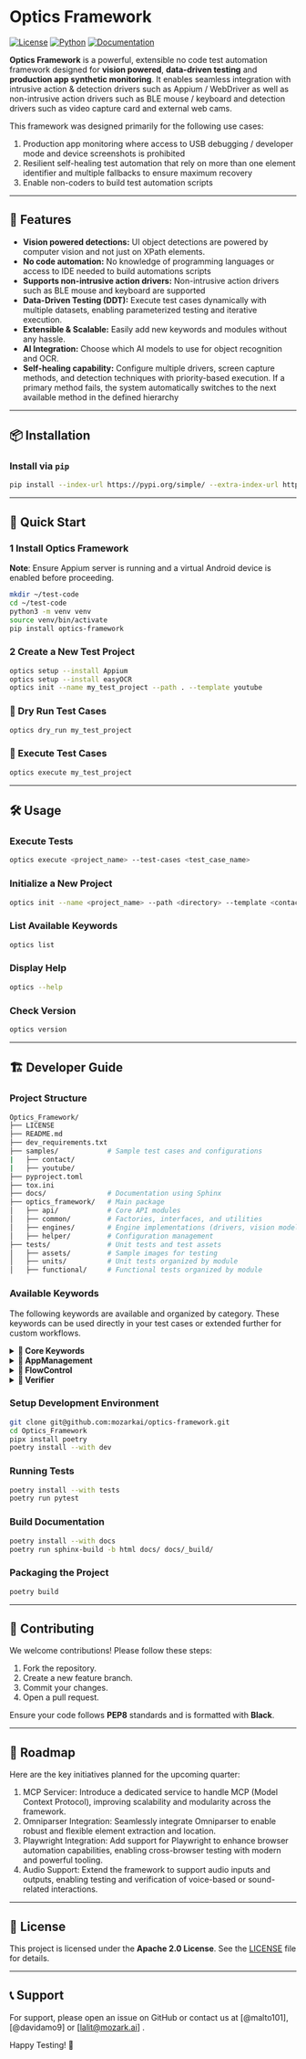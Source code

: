 # Optics Framework

[![License](https://img.shields.io/badge/license-Apache_2.0-blue.svg)](LICENSE)
[![Python](https://img.shields.io/badge/python-3.12%2B-blue.svg)](https://www.python.org/)
[![Documentation](https://img.shields.io/badge/docs-Mkdocs-blue)](docs/)

**Optics Framework** is a powerful, extensible no code test automation framework designed for **vision powered**, **data-driven testing** and **production app synthetic monitoring**. It enables seamless integration with intrusive action & detection drivers such as Appium / WebDriver as well as non-intrusive action drivers such as BLE mouse / keyboard and detection drivers such as video capture card and external web cams.

This framework was designed primarily for the following use cases:

1. Production app monitoring where access to USB debugging / developer mode and device screenshots is prohibited
2. Resilient self-healing test automation that rely on more than one element identifier and multiple fallbacks to ensure maximum recovery
3. Enable non-coders to build test automation scripts

---

## 🚀 Features

- **Vision powered detections:** UI object detections are powered by computer vision and not just on XPath elements.
- **No code automation:** No knowledge of programming languages or access to IDE needed to build automations scripts
- **Supports non-intrusive action drivers:** Non-intrusive action drivers such as BLE mouse and keyboard are supported
- **Data-Driven Testing (DDT):** Execute test cases dynamically with multiple datasets, enabling parameterized testing and iterative execution.
- **Extensible & Scalable:** Easily add new keywords and modules without any hassle.
- **AI Integration:** Choose which AI models to use for object recognition and OCR.
- **Self-healing capability:** Configure multiple drivers, screen capture methods, and detection techniques with priority-based execution. If a primary method fails, the system automatically switches to the next available method in the defined hierarchy

---

## 📦 Installation

### Install via `pip`

```bash
pip install --index-url https://pypi.org/simple/ --extra-index-url https://test.pypi.org/simple/ optics-framework
```

---

## 🚀 Quick Start

### 1 Install Optics Framework

**Note**: Ensure Appium server is running and a virtual Android device is enabled before proceeding.

```bash
mkdir ~/test-code
cd ~/test-code
python3 -m venv venv
source venv/bin/activate
pip install optics-framework
```

### 2 Create a New Test Project

```bash
optics setup --install Appium
optics setup --install easyOCR
optics init --name my_test_project --path . --template youtube
```

### 📌 Dry Run Test Cases

```bash
optics dry_run my_test_project
```

### 📌 Execute Test Cases

```bash
optics execute my_test_project
```

---

## 🛠️ Usage

### Execute Tests

```bash
optics execute <project_name> --test-cases <test_case_name>
```

### Initialize a New Project

```bash
optics init --name <project_name> --path <directory> --template <contact/youtube> --force
```

### List Available Keywords

```bash
optics list
```

### Display Help

```bash
optics --help
```

### Check Version

```bash
optics version
```

---

## 🏗️ Developer Guide

### Project Structure

```bash
Optics_Framework/
├── LICENSE
├── README.md
├── dev_requirements.txt
├── samples/            # Sample test cases and configurations
|   ├── contact/
|   ├── youtube/
├── pyproject.toml
├── tox.ini
├── docs/               # Documentation using Sphinx
├── optics_framework/   # Main package
│   ├── api/            # Core API modules
│   ├── common/         # Factories, interfaces, and utilities
│   ├── engines/        # Engine implementations (drivers, vision models, screenshot tools)
│   ├── helper/         # Configuration management
├── tests/              # Unit tests and test assets
│   ├── assets/         # Sample images for testing
│   ├── units/          # Unit tests organized by module
│   ├── functional/     # Functional tests organized by module

```

### Available Keywords

The following keywords are available and organized by category. These keywords can be used directly in your test cases or extended further for custom workflows.
<details>
<summary><strong>🔹 Core Keywords</strong></summary>

<ul>
  <li>
    <code>Clear Element Text (element, event_name=None)</code><br/>
    Clears any existing text from the given input element.
  </li>
  <li>
    <code>Detect and Press (element, timeout, event_name=None)</code><br/>
    Detects if the element exists, then performs a press action on it.
  </li>
  <li>
    <code>Enter Number (element, number, event_name=None)</code><br/>
    Enters a numeric value into the specified input field.
  </li>
  <li>
    <code>Enter Text (element, text, event_name=None)</code><br/>
    Inputs the given text into the specified element.
  </li>
  <li>
    <code>Get Text (element)</code><br/>
    Retrieves the text content from the specified element.
  </li>
  <li>
    <code>Press by Coordinates (x, y, repeat=1, event_name=None)</code><br/>
    Performs a tap at the specified absolute screen coordinates.
  </li>
  <li>
    <code>Press by Percentage (percent_x, percent_y, repeat=1, event_name=None)</code><br/>
    Taps on a location based on percentage of screen width and height.
  </li>
  <li>
    <code>Press Element (element, repeat=1, offset_x=0, offset_y=0, event_name=None)</code><br/>
    Taps on a given element with optional offset and repeat parameters.
  </li>
  <li>
    <code>Press Element with Index (element, index=0, event_name=None)</code><br/>
    Presses the element found at the specified index from multiple matches.
  </li>
  <li>
    <code>Press Keycode (keycode, event_name)</code><br/>
    Simulates pressing a hardware key using a keycode.
  </li>
  <li>
    <code>Scroll (direction, event_name=None)</code><br/>
    Scrolls the screen in the specified direction.
  </li>
  <li>
    <code>Scroll from Element (element, direction, scroll_length, event_name)</code><br/>
    Scrolls starting from a specific element in the given direction.
  </li>
  <li>
    <code>Scroll Until Element Appears (element, direction, timeout, event_name=None)</code><br/>
    Continuously scrolls until the target element becomes visible or the timeout is reached.
  </li>
  <li>
    <code>Select Dropdown Option (element, option, event_name=None)</code><br/>
    Selects an option from a dropdown field by visible text.
  </li>
  <li>
    <code>Sleep (duration)</code><br/>
    Pauses execution for a specified number of seconds.
  </li>
  <li>
    <code>Swipe (x, y, direction='right', swipe_length=50, event_name=None)</code><br/>
    Swipes from a coordinate point in the given direction and length.
  </li>
  <li>
    <code>Scroll from Element (element, direction, scroll_length, event_name)</code><br/>
    Scrolls starting from the position of a given element.
  </li>
  <li>
    <code>Swipe Until Element Appears (element, direction, timeout, event_name=None)</code><br/>
    Swipes repeatedly until the element is detected or timeout is reached.
  </li>
</ul>

</details>

<details>
<summary><strong>🔹 AppManagement</strong></summary>

<ul>
  <li>
    <code>Close And Terminate App(package_name, event_name)</code><br/>
    Closes and fully terminates the specified application using its package name.
  </li>
  <li>
    <code>Force Terminate App(event_name)</code><br/>
    Forcefully terminates the currently running application.
  </li>
  <li>
    <code>Get App Version</code><br/>
    Returns the version of the currently running application.
  </li>
  <li>
    <code>Initialise Setup</code><br/>
    Prepares the environment for performing application management operations.
  </li>
  <li>
    <code>Launch App (event_name=None)</code><br/>
    Launches the default application configured in the session.
  </li>
  <li>
    <code>Start Appium Session (event_name=None)</code><br/>
    Starts a new Appium session for the current application.
  </li>
  <li>
    <code>Start Other App (package_name, event_name)</code><br/>
    Launches a different application using the provided package name.
  </li>
</ul>

</details>


<details>
<summary><strong>🔹 FlowControl</strong></summary>

<ul>
  <li>
    <code>Condition </code><br/>
    Evaluates multiple conditions and executes corresponding modules if the condition is true.
  </li>
  <li>
    <code>Evaluate (param1, param2)</code><br/>
    Evaluates a mathematical or logical expression and stores the result in a variable.
  </li>
  <li>
    <code>Read Data (input_element, file_path, index=None)</code><br/>
    Reads data from a CSV file, API URL, or list and assigns it to a variable.
  </li>
  <li>
    <code>Run Loop (target, *args)</code><br/>
    Runs a loop either by count or by iterating over variable-value pairs.
  </li>
</ul>

</details>

<details>
<summary><strong>🔹 Verifier</strong></summary>

<ul>
  <li>
    <code>Assert Equality (output, expression)</code><br/>
    Compares two values and checks if they are equal.
  </li>
  <li>
    <code>Assert Images Vision (frame, images, element_status, rule)</code><br/>
    Searches for the specified image templates within the frame using vision-based template matching.
  </li>
  <li>
    <code>Assert Presence (elements, timeout=30, rule='any', event_name=None)</code><br/>
    Verifies the presence of given elements using Appium or vision-based fallback logic.
  </li>
  <li>
    <code>Assert Texts Vision (frame, texts, element_status, rule)</code><br/>
    Searches for text in the given frame using OCR and updates element status.
  </li>
  <li>
    <code>Is Element (element, element_state, timeout, event_name)</code><br/>
    Checks if a given element exists.
  </li>
  <li>
    <code>Validate Element (element, timeout=10, rule='all', event_name=None)</code><br/>
    Validates if the given element is present on the screen using defined rule and timeout.
  </li>
  <li>
    <code>Validate Screen (elements, timeout=30, rule='any', event_name=None)</code><br/>
    Validates the presence of a set of elements on a screen using the defined rule.
  </li>
  <li>
    <code>Vision Search (elements, timeout, rule)</code><br/>
    Performs vision-based search to detect text or image elements in the screen.
  </li>
</ul>

</details>


### Setup Development Environment

```bash
git clone git@github.com:mozarkai/optics-framework.git
cd Optics_Framework
pipx install poetry
poetry install --with dev
```

### Running Tests

```bash
poetry install --with tests
poetry run pytest
```

### Build Documentation

```bash
poetry install --with docs
poetry run sphinx-build -b html docs/ docs/_build/
```

### Packaging the Project

```bash
poetry build
```

---

## 📜 Contributing

We welcome contributions! Please follow these steps:

1. Fork the repository.
2. Create a new feature branch.
3. Commit your changes.
4. Open a pull request.

Ensure your code follows **PEP8** standards and is formatted with **Black**.

---

## 🎯 Roadmap

Here are the key initiatives planned for the upcoming quarter:

1. MCP Servicer: Introduce a dedicated service to handle MCP (Model Context Protocol), improving scalability and modularity across the framework.
2. Omniparser Integration: Seamlessly integrate Omniparser to enable robust and flexible element extraction and location.
3. Playwright Integration: Add support for Playwright to enhance browser automation capabilities, enabling cross-browser testing with modern and powerful tooling.
4. Audio Support: Extend the framework to support audio inputs and outputs, enabling testing and verification of voice-based or sound-related interactions.

---

## 📄 License

This project is licensed under the **Apache 2.0 License**. See the [LICENSE](https://github.com/mozarkai/optics-framework?tab=Apache-2.0-1-ov-file) file for details.

---

## 📞 Support
For support, please open an issue on GitHub or contact us at [@malto101], [@davidamo9] or [lalit@mozark.ai] .

Happy Testing! 🚀
